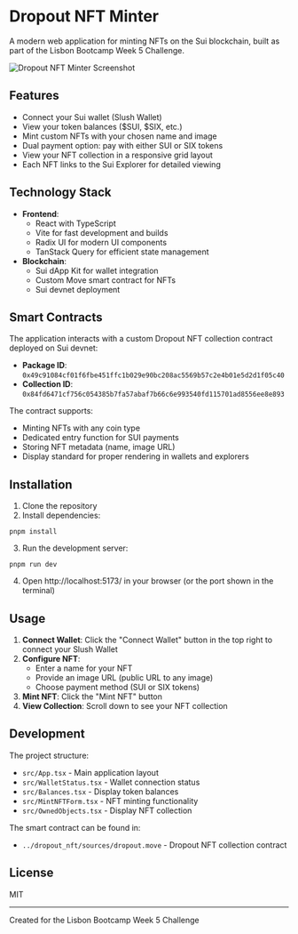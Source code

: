 # Dropout NFT Minter

A modern web application for minting NFTs on the Sui blockchain, built as part of the Lisbon Bootcamp Week 5 Challenge.

![Dropout NFT Minter Screenshot](https://i.imgur.com/yvNbUed.png)

## Features

- Connect your Sui wallet (Slush Wallet)
- View your token balances ($SUI, $SIX, etc.)
- Mint custom NFTs with your chosen name and image
- Dual payment option: pay with either SUI or SIX tokens
- View your NFT collection in a responsive grid layout
- Each NFT links to the Sui Explorer for detailed viewing

## Technology Stack

- **Frontend**: 
  - React with TypeScript
  - Vite for fast development and builds
  - Radix UI for modern UI components
  - TanStack Query for efficient state management
- **Blockchain**:
  - Sui dApp Kit for wallet integration
  - Custom Move smart contract for NFTs
  - Sui devnet deployment

## Smart Contracts

The application interacts with a custom Dropout NFT collection contract deployed on Sui devnet:

- **Package ID**: `0x49c91084cf01f6fbe451ffc1b029e90bc208ac5569b57c2e4b01e5d2d1f05c40`
- **Collection ID**: `0x84fd6471cf756c054385b7fa57abaf7b66c6e993540fd115701ad8556ee8e893`

The contract supports:
- Minting NFTs with any coin type
- Dedicated entry function for SUI payments 
- Storing NFT metadata (name, image URL)
- Display standard for proper rendering in wallets and explorers

## Installation

1. Clone the repository
2. Install dependencies:
```
pnpm install
```
3. Run the development server:
```
pnpm run dev
```
4. Open http://localhost:5173/ in your browser (or the port shown in the terminal)

## Usage

1. **Connect Wallet**: Click the "Connect Wallet" button in the top right to connect your Slush Wallet
2. **Configure NFT**:
   - Enter a name for your NFT
   - Provide an image URL (public URL to any image)
   - Choose payment method (SUI or SIX tokens)
3. **Mint NFT**: Click the "Mint NFT" button
4. **View Collection**: Scroll down to see your NFT collection

## Development

The project structure:
- `src/App.tsx` - Main application layout
- `src/WalletStatus.tsx` - Wallet connection status
- `src/Balances.tsx` - Display token balances
- `src/MintNFTForm.tsx` - NFT minting functionality
- `src/OwnedObjects.tsx` - Display NFT collection

The smart contract can be found in:
- `../dropout_nft/sources/dropout.move` - Dropout NFT collection contract

## License

MIT

---

Created for the Lisbon Bootcamp Week 5 Challenge
